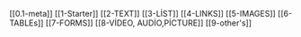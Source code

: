 [[0.1-meta]]
[[1-Starter]]
[[2-TEXT]]
[[3-LİST]]
[[4-LINKS]]
[[5-IMAGES]]
[[6-TABLEs]]
[[7-FORMS]]
[[8-VİDEO, AUDİO,PİCTURE]]
[[9-other's]]